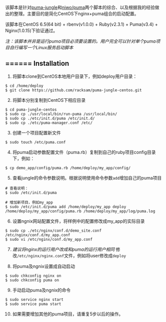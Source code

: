 该脚本是针对[puma-jungle]()和[niwo/puma](https://gist.github.com/niwo/4526179)两个脚本的综合、以及根据我的经验做出的整理。主要目的是简化CentOS下nginx+puma组合的启动配置。

该脚本在CentOS 6.5(64 bit) + rbenv(v1.0.0) + Ruby(v2.3.1) + Puma(v3.4) + Nginx(1.0.15)下验证通过。

*注：该脚本并非是运行puma项目必须要设置的。用户完全可以针对单个puma项目自行编写一个Linux服务启动脚本*


======
Installation
------------
1. 将脚本clone到CentOS本地用户目录下，例如deploy用户目录：
  ```
  $ cd /home/deploy
  $ git clone https://github.com/racksam/puma-jungle-centos.git
  ``` 

2. 将脚本分别复制到CentOS下相应目录
  ```
  $ cd puma-jungle-centos
  $ sudo cp ./usr/local/bin/run-puma /usr/local/bin/
  $ sudo cp ./etc/init.d/puma /etc/init.d/
  $ sudo cp ./etc/puma-manager.conf /etc/
  ```

3. 创建一个项目配置新文件
  ```
  $ sudo touch /etc/puma.conf
  ```

4. 将puma启动参数配置文件（puma.rb）复制到自己的ruby项目config目录下，例如：
  ```
  $ cp demo_app/config/puma.rb /home/deploy/my_app/config/
  ```

5. 查看jungle的命令参数说明。根据说明使用命令参数`add`增加自己的puma项目
  ```
  # 查看说明：
  $ sudo /etc/init.d/puma

  # 增加新项目，例如my_app
  $ sudo /etc/init.d/puma add /home/deploy/my_app deploy /home/deploy/my_app/config/puma.rb /home/deploy/my_app/log/puma.log
  ```

6. 设置ngnix网站配置文件，将样例中的配置修改成my_app的实际目录
  ```
  $ sudo cp ./etc/nginx/conf.d/demo_site.conf /etc/nginx/conf.d/my_app.conf
  $ sudo vi /etc/nginx/conf.d/my_app.conf
  ```

7. *建议将nginx的运行用户改成和puma的运行用户相同*
  修改`/etc/nginx/nginx.conf`文件，例如将user修改成`deploy`

8. 将puma及ngnix设置成自动启动
  ```
  $ sudo chkconfig nginx on
  $ sudo chkconfig puma on
  ```

9. 手动启动puma及ngnix的命令
  ```
  $ sudo service nginx start
  $ sudo service puma start
  ```
  
10. 如果需要增加其他的puma项目，请重复5步以后的操作。



